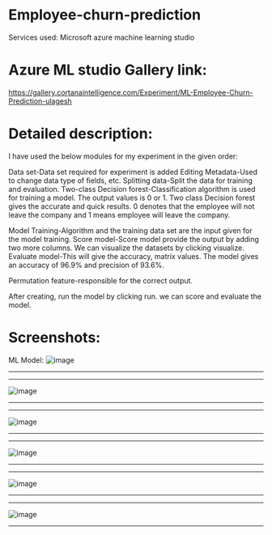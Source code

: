 # Employee-churn-prediction
  Services used: 
    Microsoft azure machine learning studio
# Azure ML studio Gallery link:
  https://gallery.cortanaintelligence.com/Experiment/ML-Employee-Churn-Prediction-ulagesh
  

 # Detailed description:
  I have used the below modules for my experiment in the given order:

Data set-Data set required for experiment is added Editing Metadata-Used to change data type of fields, etc. Splitting data-Split the data for training and evaluation. Two-class Decision forest-Classification algorithm is used for training a model. The output values is 0 or 1. Two class Decision forest gives the accurate and quick results. 0 denotes that the employee will not leave the company and 1 means employee will leave the company.

Model Training-Algorithm and the training data set are the input given for the model training. Score model-Score model provide the output by adding two more columns. We can visualize the datasets by clicking visualize. Evaluate model-This will give the accuracy, matrix values. The model gives an accuracy of 96.9% and precision of 93.6%.

Permutation feature-responsible for the correct output.

After creating, run the model by clicking run. we can score and evaluate the model.

 # Screenshots:
 ML Model:
  ![image](https://user-images.githubusercontent.com/89579978/152802383-3c0a6779-53c9-4258-82b1-8e0a275b4a59.png)


  -------------------------------------
  -------------------------------------
 ![image](https://user-images.githubusercontent.com/89579978/152802443-912563de-125b-4a16-8ed8-02a78d482d57.png)


  --------------------------------------
  --------------------------------------
 ![image](https://user-images.githubusercontent.com/89579978/152801585-7dfec639-6429-4d89-8bdb-2292984d8f6e.png)

  --------------------------------------
  --------------------------------------
  ![image](https://user-images.githubusercontent.com/89579978/152802601-fdbfe1f8-6efb-4357-9655-657d38212968.png)

   --------------------------------------
  --------------------------------------
  
![image](https://user-images.githubusercontent.com/89579978/152802666-0fb9bab3-ba68-4cb1-a539-64ed41aad1f6.png)

 --------------------------------------
  --------------------------------------
![image](https://user-images.githubusercontent.com/89579978/152802739-c58f2c0b-1486-4a6f-ab25-831ebe61a3a7.png)

 ---------------------------------------------------------------------------
